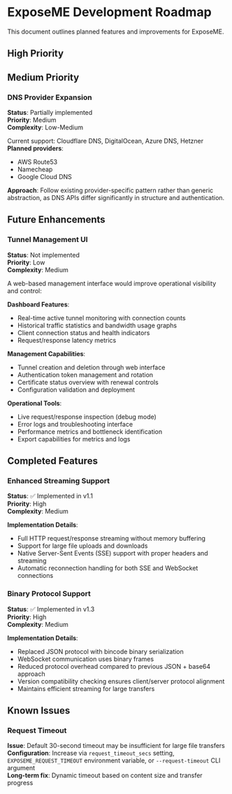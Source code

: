 # ExposeME Development Roadmap

This document outlines planned features and improvements for ExposeME.

## High Priority

## Medium Priority

### DNS Provider Expansion

**Status**: Partially implemented  
**Priority**: Medium  
**Complexity**: Low-Medium

Current support: Cloudflare DNS, DigitalOcean, Azure DNS, Hetzner  
**Planned providers**:
- AWS Route53
- Namecheap
- Google Cloud DNS

**Approach**: Follow existing provider-specific pattern rather than generic abstraction, as DNS APIs differ significantly in structure and authentication.

## Future Enhancements

### Tunnel Management UI

**Status**: Not implemented  
**Priority**: Low  
**Complexity**: Medium

A web-based management interface would improve operational visibility and control:

**Dashboard Features**:
- Real-time active tunnel monitoring with connection counts
- Historical traffic statistics and bandwidth usage graphs
- Client connection status and health indicators
- Request/response latency metrics

**Management Capabilities**:
- Tunnel creation and deletion through web interface
- Authentication token management and rotation
- Certificate status overview with renewal controls
- Configuration validation and deployment

**Operational Tools**:
- Live request/response inspection (debug mode)
- Error logs and troubleshooting interface
- Performance metrics and bottleneck identification
- Export capabilities for metrics and logs

## Completed Features

### Enhanced Streaming Support

**Status**: ✅ Implemented in v1.1  
**Priority**: High  
**Complexity**: Medium

**Implementation Details**:
- Full HTTP request/response streaming without memory buffering
- Support for large file uploads and downloads
- Native Server-Sent Events (SSE) support with proper headers and streaming
- Automatic reconnection handling for both SSE and WebSocket connections

### Binary Protocol Support

**Status**: ✅ Implemented in v1.3  
**Priority**: High  
**Complexity**: Medium

**Implementation Details**:
- Replaced JSON protocol with bincode binary serialization
- WebSocket communication uses binary frames
- Reduced protocol overhead compared to previous JSON + base64 approach
- Version compatibility checking ensures client/server protocol alignment
- Maintains efficient streaming for large transfers

## Known Issues

### Request Timeout

**Issue**: Default 30-second timeout may be insufficient for large file transfers  
**Configuration**: Increase via `request_timeout_secs` setting, `EXPOSEME_REQUEST_TIMEOUT` environment variable, or `--request-timeout` CLI argument  
**Long-term fix**: Dynamic timeout based on content size and transfer progress